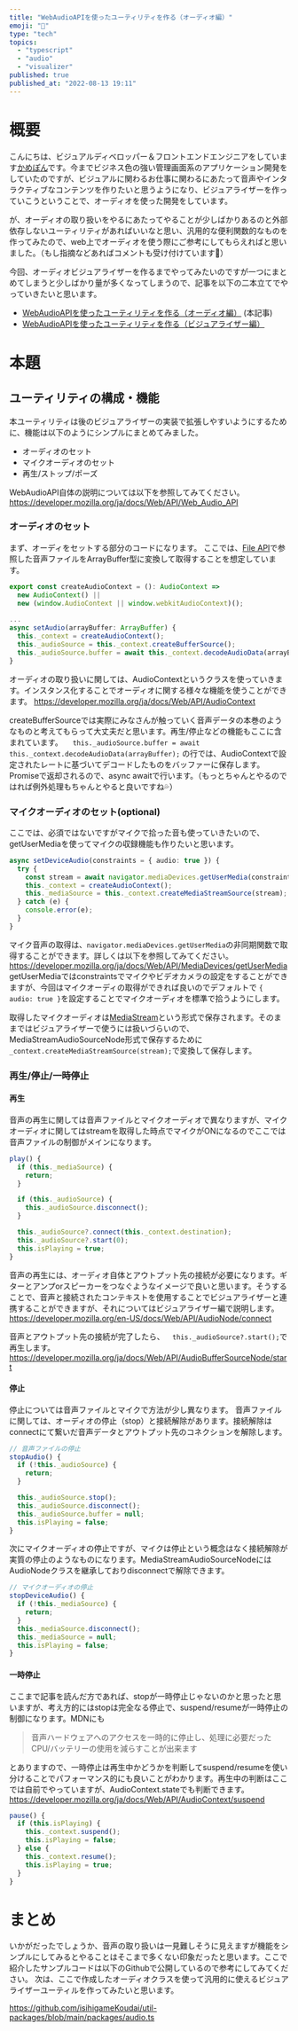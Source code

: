 ```yaml
---
title: "WebAudioAPIを使ったユーティリティを作る（オーディオ編）"
emoji: "📢"
type: "tech"
topics:
  - "typescript"
  - "audio"
  - "visualizer"
published: true
published_at: "2022-08-13 19:11"
---
```


# 概要
こんにちは、ビジュアルディベロッパー＆フロントエンドエンジニアをしています[かめぽん](https://twitter.com/kamepon_fe)です。今までビジネス色の強い管理画面系のアプリケーション開発をしていたのですが、ビジュアルに関わるお仕事に関わるにあたって音声やインタラクティブなコンテンツを作りたいと思うようになり、ビジュアライザーを作っていこうということで、オーディオを使った開発をしています。

が、オーディオの取り扱いをやるにあたってやることが少しばかりあるのと外部依存しないユーティリティがあればいいなと思い、汎用的な便利関数的なものを作ってみたので、web上でオーディオを使う際にご参考にしてもらえればと思いました。（もし指摘などあればコメントも受け付けています🙏）

今回、オーディオビジュアライザーを作るまでやってみたいのですが一つにまとめてしまうと少しばかり量が多くなってしまうので、記事を以下の二本立てでやっていきたいと思います。
- [WebAudioAPIを使ったユーティリティを作る（オーディオ編）](https://zenn.dev/koudaiishigame/articles/228aa7b7524ee6) (本記事)
- [WebAudioAPIを使ったユーティリティを作る（ビジュアライザー編）](https://zenn.dev/koudaiishigame/articles/fc38b0ea18581d)


# 本題
## ユーティリティの構成・機能

本ユーティリティは後のビジュアライザーの実装で拡張しやすいようにするために、機能は以下のようにシンプルにまとめてみました。
- オーディオのセット
- マイクオーディオのセット
- 再生/ストップ/ポーズ

WebAudioAPI自体の説明については以下を参照してみてください。
https://developer.mozilla.org/ja/docs/Web/API/Web_Audio_API

### オーディオのセット
まず、オーディをセットする部分のコードになります。
ここでは、[File API](https://developer.mozilla.org/ja/docs/Web/API/File)で参照した音声ファイルをArrayBuffer型に変換して取得することを想定しています。

```ts
export const createAudioContext = (): AudioContext =>
  new AudioContext() ||
  new (window.AudioContext || window.webkitAudioContext)();
  
...
async setAudio(arrayBuffer: ArrayBuffer) {
  this._context = createAudioContext();
  this._audioSource = this._context.createBufferSource();
  this._audioSource.buffer = await this._context.decodeAudioData(arrayBuffer);
}
```

オーディオの取り扱いに関しては、AudioContextというクラスを使っていきます。インスタンス化することでオーディオに関する様々な機能を使うことができます。
https://developer.mozilla.org/ja/docs/Web/API/AudioContext

createBufferSourceでは実際にみなさんが触っていく音声データの本巻のようなものと考えてもらって大丈夫だと思います。再生/停止などの機能もここに含まれています。
`  this._audioSource.buffer = await this._context.decodeAudioData(arrayBuffer);` の行では、AudioContextで設定されたレートに基づいてデコードしたものをバッファーに保存します。Promiseで返却されるので、async awaitで行います。（もっとちゃんとやるのではれば例外処理もちゃんとやると良いですね💦）

### マイクオーディオのセット(optional)
ここでは、必須ではないですがマイクで拾った音も使っていきたいので、getUserMediaを使ってマイクの収録機能も作りたいと思います。

```ts
async setDeviceAudio(constraints = { audio: true }) {
  try {
    const stream = await navigator.mediaDevices.getUserMedia(constraints);
    this._context = createAudioContext();
    this._mediaSource = this._context.createMediaStreamSource(stream);
  } catch (e) {
    console.error(e);
  }
}
```
マイク音声の取得は、`navigator.mediaDevices.getUserMedia`の非同期関数で取得することができます。詳しくは以下を参照してみてください。
https://developer.mozilla.org/ja/docs/Web/API/MediaDevices/getUserMedia
getUserMediaではconstraintsでマイクやビデオカメラの設定をすることができますが、今回はマイクオーディの取得ができれば良いのでデフォルトで `{ audio: true }`を設定することでマイクオーディオを標準で拾うようにします。

取得したマイクオーディオは[MediaStream](https://developer.mozilla.org/ja/docs/Web/API/MediaStream)という形式で保存されます。そのままではビジュアライザーで使うには扱いづらいので、MediaStreamAudioSourceNode形式で保存するために`_context.createMediaStreamSource(stream);`で変換して保存します。

### 再生/停止/一時停止
#### 再生
音声の再生に関しては音声ファイルとマイクオーディオで異なりますが、マイクオーディオに関してはstreamを取得した時点でマイクがONになるのでここでは音声ファイルの制御がメインになります。

```ts
play() {
  if (this._mediaSource) {
    return;
  }

  if (this._audioSource) {
    this._audioSource.disconnect();
  }

  this._audioSource?.connect(this._context.destination);
  this._audioSource?.start(0);
  this.isPlaying = true;
}
```

音声の再生には、オーディオ自体とアウトプット先の接続が必要になります。ギターとアンプorスピーカーをつなぐようなイメージで良いと思います。そうすることで、音声と接続されたコンテキストを使用することでビジュアライザーと連携することができますが、それについてはビジュアライザー編で説明します。
https://developer.mozilla.org/en-US/docs/Web/API/AudioNode/connect

音声とアウトプット先の接続が完了したら、`  this._audioSource?.start();`で再生します。
https://developer.mozilla.org/ja/docs/Web/API/AudioBufferSourceNode/start

#### 停止
停止については音声ファイルとマイクで方法が少し異なります。
音声ファイルに関しては、オーディオの停止（stop）と接続解除があります。接続解除はconnectにて繋いだ音声データとアウトプット先のコネクションを解除します。

```ts
// 音声ファイルの停止
stopAudio() {
  if (!this._audioSource) {
    return;
  }

  this._audioSource.stop();
  this._audioSource.disconnect();
  this._audioSource.buffer = null;
  this.isPlaying = false;
}
```
次にマイクオーディオの停止ですが、マイクは停止という概念はなく接続解除が実質の停止のようなものになります。MediaStreamAudioSourceNodeにはAudioNodeクラスを継承しておりdisconnectで解除できます。
```ts
// マイクオーディオの停止
stopDeviceAudio() {
  if (!this._mediaSource) {
    return;
  }
  this._mediaSource.disconnect();
  this._mediaSource = null;
  this.isPlaying = false;
}
```

#### 一時停止
ここまで記事を読んだ方であれば、stopが一時停止じゃないのかと思ったと思いますが、考え方的にはstopは完全なる停止で、suspend/resumeが一時停止の制御になります。MDNにも

> 音声ハードウェアへのアクセスを一時的に停止し、処理に必要だったCPU/バッテリーの使用を減らすことが出来ます

とありますので、一時停止は再生中かどうかを判断してsuspend/resumeを使い分けることでパフォーマンス的にも良いことがわかります。再生中の判断はここでは自前でやっていますが、AudioContext.stateでも判断できます。
https://developer.mozilla.org/ja/docs/Web/API/AudioContext/suspend

```ts
pause() {
  if (this.isPlaying) {
    this._context.suspend();
    this.isPlaying = false;
  } else {
    this._context.resume();
    this.isPlaying = true;
  }
}
```

# まとめ

いかがだったでしょうか、音声の取り扱いは一見難しそうに見えますが機能をシンプルにしてみるとやることはそこまで多くない印象だったと思います。ここで紹介したサンプルコードは以下のGithubで公開しているので参考にしてみてください。
次は、ここで作成したオーディオクラスを使って汎用的に使えるビジュアライザーユーティルを作ってみたいと思います。

https://github.com/isihigameKoudai/util-packages/blob/main/packages/audio.ts